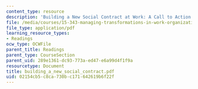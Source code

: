 ```yaml
---
content_type: resource
description: 'Building a New Social Contract at Work: A Call to Action'
file: /media/courses/15-343-managing-transformations-in-work-organizations-and-society-spring-2002/02154cb5c8ca730bc171642619b6f22f_building_a_new_social_contract.pdf
file_type: application/pdf
learning_resource_types:
- Readings
ocw_type: OCWFile
parent_title: Readings
parent_type: CourseSection
parent_uid: 289e1361-dc93-773a-ed47-e6a99d4f1f9a
resourcetype: Document
title: building_a_new_social_contract.pdf
uid: 02154cb5-c8ca-730b-c171-642619b6f22f
---
```

